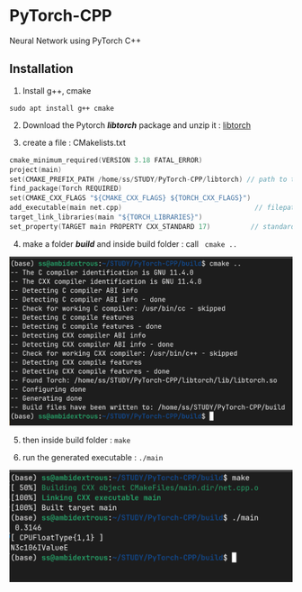 # PyTorch-CPP

Neural Network using PyTorch C++

## Installation

1. Install g++, cmake

```
sudo apt install g++ cmake
```

2. Download the Pytorch ***libtorch*** package and unzip it : [libtorch](https://download.pytorch.org/libtorch/cpu/libtorch-shared-with-deps-2.2.2%2Bcpu.zip)

3. create a file : CMakelists.txt

```c++
cmake_minimum_required(VERSION 3.18 FATAL_ERROR)
project(main)
set(CMAKE_PREFIX_PATH /home/ss/STUDY/PyTorch-CPP/libtorch) // path to torchlib after unzip
find_package(Torch REQUIRED)
set(CMAKE_CXX_FLAGS "${CMAKE_CXX_FLAGS} ${TORCH_CXX_FLAGS}")
add_executable(main net.cpp)                                 // filepath of of .cpp file 
target_link_libraries(main "${TORCH_LIBRARIES}")
set_property(TARGET main PROPERTY CXX_STANDARD 17)          // standard to 17

```

4. make a folder ***build*** and inside build folder : call ``` cmake ..```

![image_cmake](<Screenshot from 2024-04-19 22-31-42.png>)

5. then inside build folder : ```make```

6. run the generated executable : ```./main```

![image_make](<Screenshot from 2024-04-19 22-33-27.png>)

